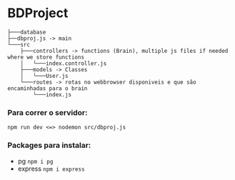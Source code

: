# BDProject

```
├───database
├──dbproj.js -> main
└───src
    ├───controllers -> functions (Brain), multiple js files if needed where we store functions
    │   └───index.controller.js 
    ├───models -> Classes
    │   └───User.js
    └───routes -> rotas no webbrowser disponiveis e que são encaminhadas para o brain
        └───index.js
```

### Para correr o servidor: 
```npm run dev <=> nodemon src/dbproj.js```

### Packages para instalar: 
* pg 
```npm i pg```
* express
```npm i express```
